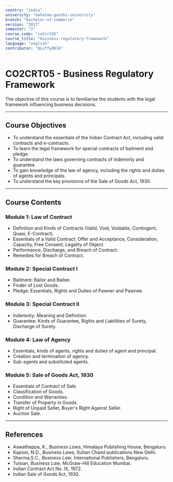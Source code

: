 ```yaml
---
country: "india"
university: "mahatma-gandhi-university"
branch: "bachelor-of-commerce"
version: "2017"
semester: "2"
course_code: "co2crt05"
course_title: "business-regulatory-framework"
language: "english"
contributor: "@Luffy0016"
---
```

# CO2CRT05 - Business Regulatory Framework

The objective of this course is to familiarise the students with the legal framework influencing business decisions.

---
## Course Objectives

* To understand the essentials of the Indian Contract Act, including valid contracts and e-contracts.
* To learn the legal framework for special contracts of bailment and pledge.
* To understand the laws governing contracts of indemnity and guarantee.
* To gain knowledge of the law of agency, including the rights and duties of agents and principals.
* To understand the key provisions of the Sale of Goods Act, 1930.

---
## Course Contents

### Module 1: Law of Contract 
* Definition and Kinds of Contracts (Valid, Void, Voidable, Contingent, Quasi, E-Contract).
* Essentials of a Valid Contract: Offer and Acceptance, Consideration, Capacity, Free Consent, Legality of Object.
* Performance, Discharge, and Breach of Contract.
* Remedies for Breach of Contract.

### Module 2: Special Contract I 
* Bailment: Bailor and Bailee.
* Finder of Lost Goods.
* Pledge: Essentials, Rights and Duties of Pawner and Pawnee.

### Module 3: Special Contract II 
* Indemnity: Meaning and Definition.
* Guarantee: Kinds of Guarantee, Rights and Liabilities of Surety, Discharge of Surety.

### Module 4: Law of Agency 
* Essentials, kinds of agents, rights and duties of agent and principal.
* Creation and termination of agency.
* Sub-agents and substituted agents.

### Module 5: Sale of Goods Act, 1930 
* Essentials of Contract of Sale.
* Classification of Goods.
* Condition and Warranties.
* Transfer of Property in Goods.
* Right of Unpaid Seller, Buyer's Right Against Seller.
* Auction Sale.

---
## References
* Aswathappa, K., *Business Laws*, Himalaya Publishing House, Bengaluru.
* Kapoor, N.D., *Business Laws*, Sultan Chand publications New Delhi.
* Sharma,S.C., *Business Law*, International Publishers, Bengaluru.
* Tulsian, *Business Law*, McGraw-Hill Education Mumbai.
* Indian Contract Act No. IX, 1972.
* Indian Sale of Goods Act, 1930.
